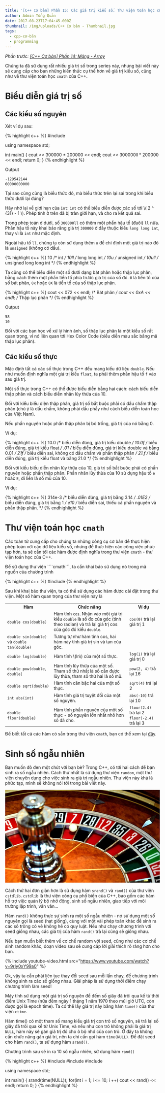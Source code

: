 ```yaml
---
title: '[C++ Cơ bản] Phần 15: Các giá trị kiểu số. Thư viện toán học cmath.'
author: Admin Tổng Quản
date: 2017-08-23T17:04:45.000Z
thumbnail: /img/uploads/C++ Cơ bản - Thumbnail.jpg
tags:
  - cpp-cơ-bản
  - programming
---
```

*Phần trước: [\[C++ Cơ bản\] Phần 14: Mảng - Array](http://cowboycoder.tech/article/c-co-ban-phan-14-mang-array)*

Chúng ta đã sử dụng rất nhiều giá trị số trong series này, nhưng bài viết này sẽ cung cấp cho bạn những kiến thức cụ thể hơn về giá trị kiểu số, cũng như về thư viện toán học ```cmath``` của C++.

# Biểu diễn giá trị số

## Các kiểu số nguyên

Xét ví dụ sau:

{% highlight c++ %}
#include <iostream>

using namespace std;

int main()
{
    cout << 300000 * 200000 << endl;
    cout << 300000ll * 200000 << endl;
    return 0;
}
{% endhighlight %}

Output

```
-129542144
60000000000
```

Tại sao cũng cùng là biểu thức đó, mà biểu thức trên lại sai trong khi biểu thức dưới lại đúng?

Hãy nhớ lại về giới hạn của ```int```: ```int``` có thể biểu diễn được các số tới \\( 2 ^ {31} - 1 \\). Phép tính ở trên đã bị tràn giới hạn, và cho ra kết quả sai.

Trong phép toán ở dưới, số ```300000ll``` có thêm một phần hậu tố (đuôi) ```ll``` nữa. Phần hậu tố này khai báo rằng giá trị ```300000``` ở đây thuộc kiểu ```long long int```, thay vì là ```int``` như mặc định.

Ngoài hậu tố ```ll```, chúng ta còn sử dụng thêm ```u``` để chỉ định một giá trị nào đó là ```unsigned``` (không có dấu).

{% highlight c++ %}
10 /* int */
10ll /* long long int */
10u /* unsigned int */
10ull /* unsigned long long int */
{% endhighlight %}

Ta cũng có thể biểu diễn một số dưới dạng bát phân hoặc thập lục phân, bằng cách thêm một phần tiền tố phía trước giá trị của số đó. ```0``` là tiền tố của số bát phân, ```0x``` hoặc ```0X``` là tiền tố của số thập lục phân.

{% highlight c++ %}
cout << 072 << endl; /* Bát phân */
cout << 0xA << endl; /* Thập lục phân */
{% endhighlight %}

Output

```
58
10
```

Đối với các bạn học về xử lý hình ảnh, số thập lục phân là một kiểu số rất quan trọng, vì nó liên quan tới Hex Color Code (biểu diễn màu sắc bằng mã thập lục phân).

## Các kiểu số thực

Mặc định tất cả các số thực trong C++ đều mang kiểu dữ liệu ```double```. Nếu như muốn định nghĩa một giá trị kiểu ```float```, ta phải thêm phần hậu tố ```f``` vào sau giá trị.

Một số thực trong C++ có thể được biểu diễn bằng hai cách: cách biểu diễn thập phân và cách biểu diễn nhân lũy thừa của 10.

Đối với kiểu biểu diện thập phân, giá trị số bắt buộc phải có dấu chấm thập phân (chú ý là dấu chấm, không phải dấu phẩy như cách biểu diễn toán học của Việt Nam).

Nếu phần nguyên hoặc phần thập phân bị bỏ trống, giá trị của nó bằng 0. 

Ví dụ:

{% highlight c++ %}
10.0 /* biểu diễn đúng, giá trị kiểu double */
10.0f /* biểu diễn đúng, giá trị kiểu float */
.01 /* biểu diễn đúng, giá trị kiểu double và bằng 0.01 */
21f /* biểu diễn sai, không có dấu chấm và phần thập phân */
21.f /* biểu diễn đúng, giá trị kiểu float và bằng 21.0 */
{% endhighlight %}

Đối với kiểu biểu diễn nhân lũy thừa của 10, giá trị số bắt buộc phải có phần nguyên hoặc phần thập phân. Phần nhân lũy thừa của 10 sử dụng hậu tố ```e``` hoăc ```E```, đi liền là số mũ của 10.

Ví dụ:

{% highlight c++ %}
314e-3 /* biểu diễn đúng, giá trị bằng 3.14 */
.01E2 /* biểu diễn đúng, giá trị bằng 1 */
e10 /* biểu diễn sai, thiếu cả phần nguyên và phần thập phân. */
{% endhighlight %}

# Thư viện toán học ```cmath```

Các toán tử cung cấp cho chúng ta những công cụ cơ bản để thực hiện phép toán với các dữ liệu kiểu số, nhưng để thực hiện các công việc phức tạp hơn, ta sẽ cần tới các hàm được định nghĩa trong thư viện ```cmath``` - thư viện toán học của C++.

Để sử dụng thư viện ````cmath```, ta cần khai báo sử dụng nó trong mã nguồn của chương trình

{% highlight c++ %}
#include <cmath>
{% endhighlight %}

Sau khi khai báo thư viện, ta có thể sử dụng các hàm được cài đặt trong thư viện. Một số hàm quan trọng của thư viện này là

<table class="table table-striped table-bordered">
    <tr>
        <th>Hàm</th>
        <th>Chức năng</th>
        <th>Ví dụ</th>
    </tr>
    <tr>
        <td><code>double cos(double)</code></td>
        <td>Hàm tính <code>cos</code>. Nhận vào một giá trị kiểu <code>double</code> là số đo của góc (tính theo radian) và trả lại giá trị cos của góc đó kiểu <code>double</code>.</td>
        <td><code>cos(0)</code> trả lại giá trị 1</td>
    </tr>
    <tr>
        <td><code>double sin(double)</code> và <code>double tan(double)</code></td>
        <td>Tương tự như hàm tính cos, hai hàm này tính giá trị sin và tan của góc.</td>
        <td></td>
    </tr>
    <tr>
        <td><code>double log(double)</code></td>
        <td>Hàm tính \(ln\) của một số thực.</td>
        <td><code>log(1)</code> trả lại giá trị 0</td>
    </tr>
    <tr>
        <td><code>double pow(double, double)</code></td>
        <td>Hàm tính lũy thừa của một số. Tham số thứ nhất là số cần được lũy thừa, tham số thứ hai là số mũ.</td>
        <td><code>pow(2, 4)</code> trả lại 16</td>
    </tr>
    <tr>
        <td><code>double sqrt(double)</code></td>
        <td>Hàm tính căn bậc hai của một số thực.</td>
        <td><code>sqrt(4)</code> trả lại 2</td>
    </tr>
    <tr>
        <td><code>int abs(int)</code></td>
        <td>Hàm tính giá trị tuyệt đối của một số nguyên.</td>
        <td><code>abs(-10)</code> trả lại 10</td>
    </tr>
    <tr>
        <td><code>double floor(double)</code></td>
        <td>Hàm tính phần nguyên của một số thực - số nguyên lớn nhất nhỏ hơn số đã cho.</td>
        <td><code>floor(2.4)</code> trả lại 2<br/><code>floor(-2.4)</code> trả lại 3</td>
    </tr>
</table>

Để biết tất cả các hàm có sẵn trong thư viện ```cmath```, bạn có thể xem tại [đây](http://en.cppreference.com/w/cpp/header/cmath).

# Sinh số ngẫu nhiên

Bạn muốn đỏ đen một chút với bạn bè? Trong C++, có tới hai cách để bạn sinh ra số ngẫu nhiên. Cách thứ nhất là sử dụng thư viện ```random```, một thư viện chuyên dụng cho việc sinh ra giá trị ngẫu nhiên. Thư viện này khá là phức tạp, mình sẽ không nói tới trong bài viết này.

![undefined](/img/uploads/cpp-cơ-bản-15-1.jpg)
 
Cách thứ hai đơn giản hơn là sử dụng hàm ```srand()``` và ```rand()``` của thư viện ```cstdlib```. ```cstdlib``` là thư viện công cụ phổ biến của C++, bao gồm các hàm hỗ trợ việc quản lý bộ nhớ động, sinh số ngẫu nhiên, giao tiếp với môi trường lập trình, vân vân… 

Hàm ```rand()``` không thực sự sinh ra một số ngẫu nhiên - nó sử dụng một số nguyên gọi là seed (hạt giống), cùng với một vài phép toán khác để sinh ra các số trông có vẻ không hề có quy luật. Nếu như chạy chương trình với seed giống nhau, các giá trị của hàm ```rand()``` trả lại cũng sẽ giống nhau.

Nếu bạn muốn biết thêm về cơ chế random với seed, cũng như các cơ chế sinh random khác, đoạn video sau sẽ cung cấp lời giải thích rõ ràng hơn cho bạn.

{% include youtube-video.html src="https://www.youtube.com/watch?v=9rIy0xY99a0" %}

Ok, vậy ta cần phải liên tục thay đổi seed sau mỗi lần chạy, để chương trình không sinh ra các số giống nhau. Giải pháp là sử dụng thời điểm chạy chương trình làm seed!

Máy tính sử dụng một giá trị số nguyên để đếm số giây đã trôi qua kể từ thời điểm Unix Time (nửa đêm ngày 1 tháng 1 năm 1970 theo múi giờ UTC, còn được gọi là epoch time). Ta có thể lấy giá trị này bằng hàm ```time()``` của thư viện ```ctime```.

Hàm time() có một tham số mang kiểu giá trị con trỏ số nguyên, sẽ trả lại số giây đã trôi qua kể từ Unix Time, và nếu như con trỏ không phải là giá trị ```NULL```, hàm này sẽ gán giá trị đó cho ô bộ nhớ của con trỏ. Ở đây ta không cần chức năng gán giá trị, nên ta chỉ cần gọi hàm ```time(NULL)```.
Để đặt seed cho hàm ```rand()```, ta sử dụng hàm ```srand()```.

Chương trình sau sẽ in ra 10 số ngẫu nhiên, sử dụng hàm ```rand()```

{% highlight c++ %}
#include <iostream>
#include <cstdlib>
#include <ctime>

using namespace std;

int main()
{
    srand(time(NULL));
    for(int i = 1; i <= 10; i ++)
        cout << rand() << endl;
    return 0;
}
{% endhighlight %}


